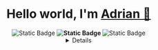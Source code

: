 



<h1 align="center">Hello world, I'm <a href="https://bit.ly/m/lyaguxa" target="blank">Adrian 🐸</a> 
</h1>

<div align="center">
<d href="https://t.me/adrian_makridenko" target="blank">
  <img alt="Static Badge" src="https://img.shields.io/badge/Telegram-%2326A5E4?style=flat-square&logo=telegram&labelColor=grey&link=https%3A%2F%2Ft.me%2Fadrian_makridenko">
</d>
<b href="https://freelance.habr.com/freelancers/maccree" target="blank">
  <img alt="Static Badge" src="https://img.shields.io/badge/Freelance-%2365A3BE?style=flat-square&logo=habr&label=Habr&labelColor=grey&link=https%3A%2F%2Ffreelance.habr.com%2Ffreelancers%2Fmaccree">
</b>
<c href="https://www.codewars.com/users/lyaguxafrog" target="blank">
  <img alt="Static Badge" src="https://img.shields.io/badge/Codewars-%23B1361E?style=flat-square&logo=Codewars&labelColor=grey&link=https%3A%2F%2Fwww.codewars.com%2Fusers%2Flyaguxafrog">
</c>


<details align="center">
  
---

### Who am I?
- I'm a Python backend developer (learning Golang)
- Official partner of   <img height="20" width="20" src="https://cdn.simpleicons.org/mojangstudios/black/white" />  Microsoft Minecraft MarketPlace
- Freelancer


---

### My stack: 

<div>
<img height="32" width="32" src="https://cdn.simpleicons.org/python/black/white" />
<img height="32" width="32" src="https://cdn.simpleicons.org/django/black/white" />
<img height="32" width="32" src="https://cdn.simpleicons.org/flask/black/white" />
<img height="32" width="32" src="https://cdn.simpleicons.org/docker/black/white" />
<img height="32" width="32" src="https://cdn.simpleicons.org/kubernetes/black/white" />
<img height="32" width="32" src="https://cdn.simpleicons.org/mysql/black/white" />
<img height="32" width="32" src="https://cdn.simpleicons.org/sqlite/black/white" />
<img height="32" width="32" src="https://cdn.simpleicons.org/postgresql/black/white" />


---

## Stats:

</div>


[![GitHub Streak](https://streak-stats.demolab.com?user=lyaguxafrog&theme=merko&hide_border=true&date_format=j%20M%5B%20Y%5D)](https://git.io/streak-stats)
![stats](https://github-readme-stats.vercel.app/api?username=lyaguxafrog&show_icons=true&theme=merko&hide_border=true)
![codewarses](https://www.codewars.com/users/lyaguxafrog/badges/large)

---

## Frogs:

![frogs](/pics/frog.png)

---
<div>
<img align="center"src="https://komarev.com/ghpvc/?username=lyaguxafroge&style=flat-square&color=blue" alt=""/>
</div>

</details>
